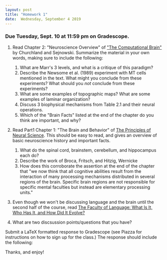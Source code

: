 ```yaml
---
layout: post
title: "Homework 1"
date:  Wednesday, September 4 2019
---
```



### Due Tuesday, Sept. 10 at 11:59 pm on Gradescope. 



1. Read Chapter 2: "Neuroscience Overview" of ["The Computational Brain"](https://mitpress-universitypressscholarship-com.ezproxy.cul.columbia.edu/view/10.7551/mitpress/9780262533393.001.0001/upso-9780262533393) by Churchland and Sejnowski. Summarize the material in your own words, making sure to include the following: 
    1. What are Marr's 3 levels, and what is a critique of this paradigm?
    2. Describe the Newsome et al. (1989) experiment with MT cells mentioned in the text. What might you conclude from these experiments? What should you _not_ conclude from these experiments?
    3. What are some examples of topographic maps? What are some examples of laminar organization?
    4. Discuss 3 biophysical mechanisms from Table 2.1 and their neural operations.
    5. Which of the "Brain Facts" listed at the end of the chapter do you think are important, and why?
    
2. Read Part1 Chapter 1: "The Brain and Behavior" of [The Principles of Neural Science](https://neurology.mhmedical.com/book.aspx?bookid=1049#59138619). This should be easy to read, and gives an overview of basic neuroscience history and important facts.
    1. What do the spinal cord, brainstem, cerebellum, and hippocampus each do?
    2. Describe the work of Broca, Fritsch, and Hitzig, Wernicke
    3. How does this corroborate the assertion at the end of the chapter that "we now think that all cognitive abilities result from the interaction of many processing mechanisms distributed in several regions of the brain. Specific brain regions are not responsible for specific mental faculties but instead are elementary processing units." 

2. Even though we won't be discussing language and the brain until the second half of the course, read [The Faculty of Language: What Is It, Who Has It, and How Did It Evolve?](https://science.sciencemag.org/content/298/5598/1569)

3. What are two discsussion points/questions that you have?

Submit a LaTeX formatted response to Gradescope (see Piazza for instructions on how to sign up for the class.) The response should include the following:

Thanks, and enjoy!
